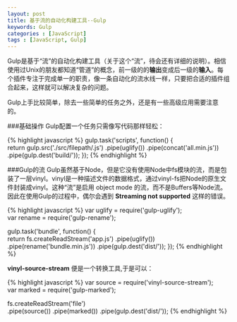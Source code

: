 ```yaml
---
layout: post
title: 基于流的自动化构建工具--Gulp
keywords: Gulp
categories : [JavaScript]
tags : [JavaScript, Gulp]
---
```

Gulp是基于“流”的自动化构建工具（关于这个“流”，待会还有详细的说明）。相信使用过Unix的朋友都知道“管道”的概念，前一级的的**输出**变成后一级的**输入**。每个插件专注于完成单一的职责，像一条自动化的流水线一样，只要把合适的插件组合起来，这样就可以解决复杂的问题。

Gulp上手比较简单，除去一些简单的任务之外，还是有一些高级应用需要注意的。

###基础操作
Gulp配置一个任务只需像写代码那样轻松：

{% highlight javascript %}
  gulp.task('scripts', function() {  
    return gulp.src('./src/filepath/.js')
      .pipe(uglify())
      .pipe(concat('all.min.js'))
      .pipe(gulp.dest('build/'));
  });
{% endhighlight %}


###Gulp的流
Gulp虽然基于Node，但是它没有使用Node中fs模块的流，而是包装了一层vinyl。vinyl是一种描述文件的数据格式，通过vinyl-fs把Node的原生文件封装成vinyl。这种“流”是启用 object mode 的流，而不是Buffers等Node流。因此在使用Gulp的过程中，偶尔会遇到 **Streaming not supported** 这样的错误。

{% highlight javascript %}
  var uglify = require('gulp-uglify');  
  var rename = require('gulp-rename');

  gulp.task('bundle', function() {  
    return fs.createReadStream('app.js')
      .pipe(uglify())
      .pipe(rename('bundle.min.js'))
      .pipe(gulp.dest('dist/'));
  });
{% endhighlight %}

**vinyl-source-stream** 便是一个转换工具,于是可以：

{% highlight javascript %}
  var source = require('vinyl-source-stream');  
  var marked = require('gulp-marked');

  fs.createReadStream('file')  
  .pipe(source())
  .pipe(marked())
  .pipe(gulp.dest('dist/'));
{% endhighlight %}
